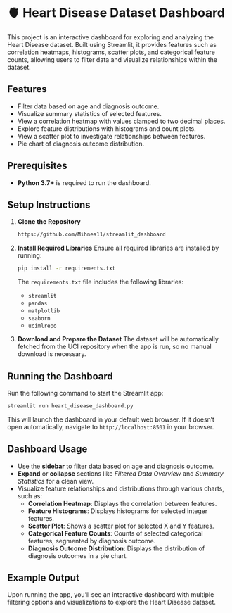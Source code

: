 
# 🫀 Heart Disease Dataset Dashboard

This project is an interactive dashboard for exploring and analyzing the Heart Disease dataset. Built using Streamlit, it provides features such as correlation heatmaps, histograms, scatter plots, and categorical feature counts, allowing users to filter data and visualize relationships within the dataset.

## Features
- Filter data based on age and diagnosis outcome.
- Visualize summary statistics of selected features.
- View a correlation heatmap with values clamped to two decimal places.
- Explore feature distributions with histograms and count plots.
- View a scatter plot to investigate relationships between features.
- Pie chart of diagnosis outcome distribution.

## Prerequisites
- **Python 3.7+** is required to run the dashboard.

## Setup Instructions

1. **Clone the Repository**
   ```bash
   https://github.com/Mihnea11/streamlit_dashboard
   ```

2. **Install Required Libraries**
   Ensure all required libraries are installed by running:
   ```bash
   pip install -r requirements.txt
   ```

   The `requirements.txt` file includes the following libraries:
   - `streamlit`
   - `pandas`
   - `matplotlib`
   - `seaborn`
   - `ucimlrepo`

3. **Download and Prepare the Dataset**
   The dataset will be automatically fetched from the UCI repository when the app is run, so no manual download is necessary.

## Running the Dashboard

Run the following command to start the Streamlit app:
```bash
streamlit run heart_disease_dashboard.py
```

This will launch the dashboard in your default web browser. If it doesn’t open automatically, navigate to `http://localhost:8501` in your browser.

## Dashboard Usage

- Use the **sidebar** to filter data based on age and diagnosis outcome.
- **Expand** or **collapse** sections like *Filtered Data Overview* and *Summary Statistics* for a clean view.
- Visualize feature relationships and distributions through various charts, such as:
  - **Correlation Heatmap**: Displays the correlation between features.
  - **Feature Histograms**: Displays histograms for selected integer features.
  - **Scatter Plot**: Shows a scatter plot for selected X and Y features.
  - **Categorical Feature Counts**: Counts of selected categorical features, segmented by diagnosis outcome.
  - **Diagnosis Outcome Distribution**: Displays the distribution of diagnosis outcomes in a pie chart.

## Example Output

Upon running the app, you’ll see an interactive dashboard with multiple filtering options and visualizations to explore the Heart Disease dataset.
